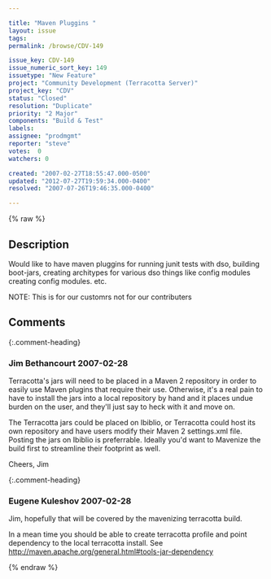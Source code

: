 ```yaml
---

title: "Maven Pluggins "
layout: issue
tags: 
permalink: /browse/CDV-149

issue_key: CDV-149
issue_numeric_sort_key: 149
issuetype: "New Feature"
project: "Community Development (Terracotta Server)"
project_key: "CDV"
status: "Closed"
resolution: "Duplicate"
priority: "2 Major"
components: "Build & Test"
labels: 
assignee: "prodmgmt"
reporter: "steve"
votes:  0
watchers: 0

created: "2007-02-27T18:55:47.000-0500"
updated: "2012-07-27T19:59:34.000-0400"
resolved: "2007-07-26T19:46:35.000-0400"

---
```




{% raw %}



## Description

<div markdown="1" class="description">

Would like to have maven pluggins for running 
junit tests with dso, 
building boot-jars, 
creating architypes for various dso things like config modules
creating config modules.
etc.

NOTE: This is for our customrs not for our contributers

</div>

## Comments


{:.comment-heading}
### **Jim Bethancourt** <span class="date">2007-02-28</span>

<div markdown="1" class="comment">

Terracotta's jars will need to be placed in a Maven 2 repository in order to easily use Maven plugins that require their use.  Otherwise, it's a real pain to have to install the jars into a local repository by hand and it places undue burden on the user, and they'll just say to heck with it and move on.

The Terracotta jars could be placed on Ibiblio, or Terracotta could host its own repository and have users modify their Maven 2 settings.xml file.  Posting the jars on Ibiblio is preferrable.  Ideally you'd want to Mavenize the build first to streamline their footprint as well.

Cheers,
Jim

</div>


{:.comment-heading}
### **Eugene Kuleshov** <span class="date">2007-02-28</span>

<div markdown="1" class="comment">

Jim, hopefully that will be covered by the mavenizing terracotta build.

In a mean time you should be able to create terracotta profile and point dependency to the local terracotta install. See http://maven.apache.org/general.html#tools-jar-dependency

</div>



{% endraw %}
